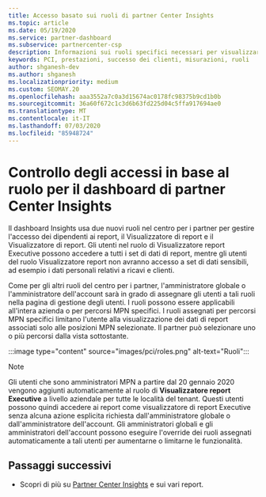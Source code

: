 ```yaml
---
title: Accesso basato sui ruoli di partner Center Insights
ms.topic: article
ms.date: 05/19/2020
ms.service: partner-dashboard
ms.subservice: partnercenter-csp
description: Informazioni sui ruoli specifici necessari per visualizzare i report di partner Center Insights. Sono inclusi i ruoli del Visualizzatore report Executive e del Visualizzatore report.
keywords: PCI, prestazioni, successo dei clienti, misurazioni, ruoli
author: shganesh-dev
ms.author: shganesh
ms.localizationpriority: medium
ms.custom: SEOMAY.20
ms.openlocfilehash: aaa3552a7c0a3d15674ac0178fc98375b9cd1b0b
ms.sourcegitcommit: 36a60f672c1c3d6b63fd225d04c5ffa917694ae0
ms.translationtype: MT
ms.contentlocale: it-IT
ms.lasthandoff: 07/03/2020
ms.locfileid: "85948724"
---
```

# <a name="role-based-access-control-to-the-partner-center-insights-dashboard"></a>Controllo degli accessi in base al ruolo per il dashboard di partner Center Insights

Il dashboard Insights usa due nuovi ruoli nel centro per i partner per gestire l'accesso dei dipendenti ai report, il Visualizzatore di report e il Visualizzatore di report.  Gli utenti nel ruolo di Visualizzatore report Executive possono accedere a tutti i set di dati di report, mentre gli utenti del ruolo Visualizzatore report non avranno accesso a set di dati sensibili, ad esempio i dati personali relativi a ricavi e clienti.  

Come per gli altri ruoli del centro per i partner, l'amministratore globale o l'amministratore dell'account sarà in grado di assegnare gli utenti a tali ruoli nella pagina di gestione degli utenti. I ruoli possono essere applicabili all'intera azienda o per percorsi MPN specifici. I ruoli assegnati per percorsi MPN specifici limitano l'utente alla visualizzazione dei dati di report associati solo alle posizioni MPN selezionate. Il partner può selezionare uno o più percorsi dalla vista sottostante.

:::image type="content" source="images/pci/roles.png" alt-text="Ruoli":::

>[!Note]
> Gli utenti che sono amministratori MPN a partire dal 20 gennaio 2020 vengono aggiunti automaticamente al ruolo di **Visualizzatore report Executive** a livello aziendale per tutte le località del tenant. Questi utenti possono quindi accedere ai report come visualizzatore di report Executive senza alcuna azione esplicita richiesta dall'amministratore globale o dall'amministratore dell'account. Gli amministratori globali e gli amministratori dell'account possono eseguire l'override dei ruoli assegnati automaticamente a tali utenti per aumentarne o limitarne le funzionalità.

## <a name="next-steps"></a>Passaggi successivi

- Scopri di più su [Partner Center Insights](partner-center-insights.md) e sui vari report.
